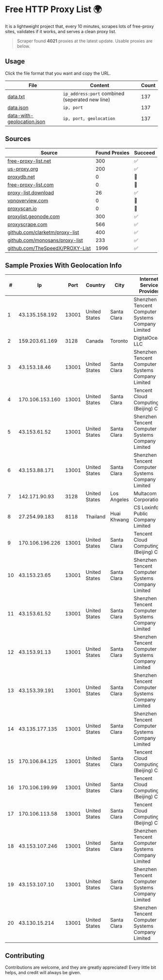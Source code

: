 
# Free HTTP Proxy List 🌍

It is a lightweight project that, every 10 minutes, scrapes lots of free-proxy sites, validates if it works, and serves a clean proxy list.


> Scraper found **4021** proxies at the latest update. Usable proxies are below.

## Usage

Click the file format that you want and copy the URL.


|File|Content|Count|
|----|-------|-----|
|[data.txt](https://raw.githubusercontent.com/themiralay/Proxy-List-World/master/data.txt)|`ip_address:port` combined (seperated new line)|137|
|[data.json](https://raw.githubusercontent.com/themiralay/Proxy-List-World/master/data.json)|`ip, port`|137|
|[data-with-geolocation.json](https://raw.githubusercontent.com/themiralay/Proxy-List-World/master/data-with-geolocation.json)|`ip, port, geolocation`|137|

## Sources

|Source|Found Proxies|Succeed|
|------|-------------|-------|
|[free-proxy-list.net](https://free-proxy-list.net)|300|✅|
|[us-proxy.org](https://www.us-proxy.org)|200|✅|
|[proxydb.net](http://proxydb.net)|0|🚫|
|[free-proxy-list.com](https://free-proxy-list.com/?page=&port=&type%5B%5D=http&type%5B%5D=https&up_time=0&search=Search)|0|🚫|
|[proxy-list.download](https://www.proxy-list.download/HTTP)|26|✅|
|[vpnoverview.com](https://vpnoverview.com/privacy/anonymous-browsing/free-proxy-servers)|0|🚫|
|[proxyscan.io](https://www.proxyscan.io)|0|🚫|
|[proxylist.geonode.com](https://proxylist.geonode.com/api/proxy-list?limit=300&page=1&sort_by=lastChecked&sort_type=desc&protocols=http,https)|300|✅|
|[proxyscrape.com](https://api.proxyscrape.com/v2/?request=displayproxies&protocol=http&timeout=10000&country=all&ssl=all&anonymity=all)|566|✅|
|[github.com/clarketm/proxy-list](https://raw.githubusercontent.com/clarketm/proxy-list/master/proxy-list-raw.txt)|400|✅|
|[github.com/monosans/proxy-list](https://raw.githubusercontent.com/monosans/proxy-list/main/proxies/http.txt)|233|✅|
|[github.com/TheSpeedX/PROXY-List](https://raw.githubusercontent.com/TheSpeedX/PROXY-List/master/http.txt)|1996|✅|


## Sample Proxies With Geolocation Info

|#|Ip|Port|Country|City|Internet Service Provider|
|-|--|----|-------|----|-------------------------|
|1|43.135.158.192|13001|United States|Santa Clara|Shenzhen Tencent Computer Systems Company Limited|
|2|159.203.61.169|3128|Canada|Toronto|DigitalOcean, LLC|
|3|43.153.18.46|13001|United States|Santa Clara|Shenzhen Tencent Computer Systems Company Limited|
|4|170.106.153.160|13001|United States|Santa Clara|Tencent Cloud Computing (Beijing) Co|
|5|43.153.61.52|13001|United States|Santa Clara|Shenzhen Tencent Computer Systems Company Limited|
|6|43.153.88.171|13001|United States|Santa Clara|Shenzhen Tencent Computer Systems Company Limited|
|7|142.171.90.93|3128|United States|Los Angeles|Multacom Corporation|
|8|27.254.99.183|8118|Thailand|Huai Khwang|CS Loxinfo Public Company Limited|
|9|170.106.196.226|13001|United States|Santa Clara|Tencent Cloud Computing (Beijing) Co|
|10|43.153.23.65|13001|United States|Santa Clara|Shenzhen Tencent Computer Systems Company Limited|
|11|43.153.61.52|13001|United States|Santa Clara|Shenzhen Tencent Computer Systems Company Limited|
|12|43.153.91.13|13001|United States|Santa Clara|Shenzhen Tencent Computer Systems Company Limited|
|13|43.153.39.191|13001|United States|Santa Clara|Shenzhen Tencent Computer Systems Company Limited|
|14|43.135.177.135|13001|United States|Santa Clara|Shenzhen Tencent Computer Systems Company Limited|
|15|170.106.84.125|13001|United States|Santa Clara|Tencent Cloud Computing (Beijing) Co|
|16|170.106.199.99|13001|United States|Santa Clara|Tencent Cloud Computing (Beijing) Co|
|17|170.106.113.58|13001|United States|Santa Clara|Tencent Cloud Computing (Beijing) Co|
|18|43.153.107.246|13001|United States|Santa Clara|Shenzhen Tencent Computer Systems Company Limited|
|19|43.153.107.10|13001|United States|Santa Clara|Shenzhen Tencent Computer Systems Company Limited|
|20|43.130.15.214|13001|United States|Santa Clara|Shenzhen Tencent Computer Systems Company Limited|



## Contributing

Contributions are welcome, and they are greatly appreciated! Every
little bit helps, and credit will always be given.

